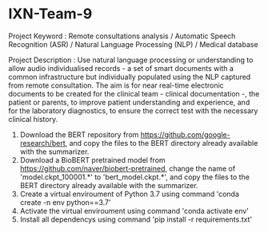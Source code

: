 # IXN-Team-9

Project Keyword : Remote consultations analysis / Automatic Speech Recognition (ASR) / Natural Language Processing (NLP) / Medical database

Project Description : Use natural language processing or understanding to allow audio individualised records - a set of smart documents with a common infrastructure but individually populated using the NLP captured from remote consultation. The aim is for near real-time electronic documents to be created for the clinical team - clinical documentation -, the patient or parents, to improve patient understanding and experience, and for the laboratory diagnostics, to ensure the correct test with the necessary clinical history.

1. Download the BERT repository from https://github.com/google-research/bert, 
    and copy the files to the BERT directory already available with the summarizer.
2. Download a BioBERT pretrained model from https://github.com/naver/biobert-pretrained, 
    change the name of 'model.ckpt_100001.\*' to 'bert_model.ckpt.\*',
    and copy the files to the BERT directory already available with the summarizer.
3. Create a virtual enviroument of Python 3.7 using command 'conda create -n env python==3.7'
4. Activate the virtual enviroument using command 'conda activate env'
5. Install all dependencys using command 'pip install -r requirements.txt'